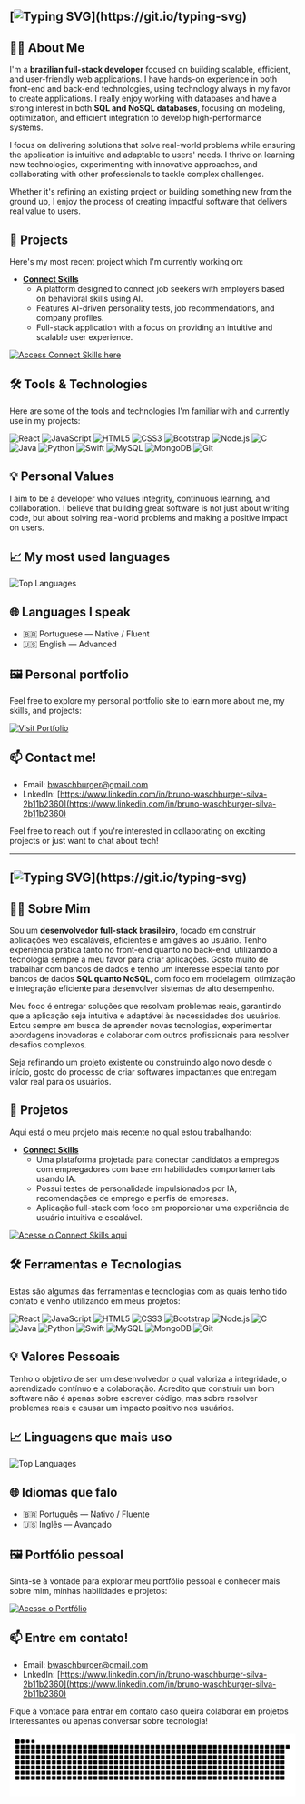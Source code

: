 ## [![Typing SVG](https://readme-typing-svg.demolab.com/?font=Fira+Code&pause=1000&color=2F84F5&random=false&width=500&lines=Hello%2C+I'm+Bruno+Waschburger+Silva!)](https://git.io/typing-svg)

## 👨‍💻 About Me
I'm a **brazilian full-stack developer** focused on building scalable, efficient, and user-friendly web applications. I have hands-on experience in both front-end and back-end technologies, using technology always in my favor to create applications. I really enjoy working with databases and have a strong interest in both **SQL and NoSQL databases**, focusing on modeling, optimization, and efficient integration to develop high-performance systems.

I focus on delivering solutions that solve real-world problems while ensuring the application is intuitive and adaptable to users' needs. I thrive on learning new technologies, experimenting with innovative approaches, and collaborating with other professionals to tackle complex challenges.

Whether it's refining an existing project or building something new from the ground up, I enjoy the process of creating impactful software that delivers real value to users.

## 🎯 Projects
Here's my most recent project which I'm currently working on:
- **[Connect Skills](https://github.com/brunowasch/connect-skills)**
  - A platform designed to connect job seekers with employers based on behavioral skills using AI.
  - Features AI-driven personality tests, job recommendations, and company profiles.
  - Full-stack application with a focus on providing an intuitive and scalable user experience.

[![Access Connect Skills here](https://img.shields.io/badge/Access_Connect_Skills_here-2F84F5?style=for-the-badge&logo=google-chrome&logoColor=FFFFFF)](https://connectskills.com.br)

## 🛠️ Tools & Technologies

Here are some of the tools and technologies I'm familiar with and currently use in my projects:

<p>
  <img alt="React" title="React" width="30px" src="https://cdn.jsdelivr.net/gh/devicons/devicon/icons/react/react-original.svg"/>
  <img alt="JavaScript" title="JavaScript" width="30px" src="https://cdn.jsdelivr.net/gh/devicons/devicon/icons/javascript/javascript-original.svg"/>
  <img alt="HTML5" title="HTML5" width="30px" src="https://cdn.jsdelivr.net/gh/devicons/devicon/icons/html5/html5-original.svg"/>
  <img alt="CSS3" title="CSS3" width="30px" src="https://cdn.jsdelivr.net/gh/devicons/devicon/icons/css3/css3-original.svg"/>
  <img alt="Bootstrap" title="Bootstrap" width="30px" src="https://cdn.jsdelivr.net/gh/devicons/devicon/icons/bootstrap/bootstrap-original.svg"/>
  <img alt="Node.js" title="Node.js" width="30px" src="https://cdn.jsdelivr.net/gh/devicons/devicon/icons/nodejs/nodejs-original.svg"/>
  <img alt="C" title="C" width="30px" src="https://cdn.jsdelivr.net/gh/devicons/devicon/icons/c/c-original.svg"/>
  <img alt="Java" title="Java" width="30px" src="https://cdn.jsdelivr.net/gh/devicons/devicon/icons/java/java-original.svg"/>
  <img alt="Python" title="Python" width="30px" src="https://cdn.jsdelivr.net/gh/devicons/devicon/icons/python/python-original.svg"/>
  <img alt="Swift" title="Swift" width="30px" src="https://cdn.jsdelivr.net/gh/devicons/devicon/icons/swift/swift-original.svg"/>
  <img alt="MySQL" title="MySQL" width="30px" src="https://cdn.jsdelivr.net/gh/devicons/devicon/icons/mysql/mysql-original.svg"/>
  <img alt="MongoDB" title="MongoDB" width="30px" src="https://cdn.jsdelivr.net/gh/devicons/devicon/icons/mongodb/mongodb-original.svg"/>
  <img alt="Git" title="Git" width="30px" src="https://cdn.jsdelivr.net/gh/devicons/devicon/icons/git/git-original.svg"/>
</p>

## 💡 Personal Values
I aim to be a developer who values integrity, continuous learning, and collaboration. I believe that building great software is not just about writing code, but about solving real-world problems and making a positive impact on users.

## 📈 My most used languages
![Top Languages](https://github-readme-stats.vercel.app/api/top-langs/?username=brunowasch&layout=compact&theme=radical)

## 🌐 Languages I speak
- 🇧🇷 Portuguese — Native / Fluent
- 🇺🇸 English — Advanced

## 🖼️ Personal portfolio

Feel free to explore my personal portfolio site to learn more about me, my skills, and projects:

[![Visit Portfolio](https://img.shields.io/badge/Visit_My_Portfolio-2F84F5?style=for-the-badge&logo=semanticweb&logoColor=white)](https://brunowasch.github.io/portfolio-pessoal)

## 📫 Contact me!
- Email: [bwaschburger@gmail.com](bwaschburger@gmail.com)
- LnkedIn: [https://www.linkedin.com/in/bruno-waschburger-silva-2b11b2360](https://www.linkedin.com/in/bruno-waschburger-silva-2b11b2360)

Feel free to reach out if you're interested in collaborating on exciting projects or just want to chat about tech!

---

## [![Typing SVG](https://readme-typing-svg.demolab.com/?font=Fira+Code&pause=1000&color=2F84F5&random=false&width=500&lines=Olá%2C+sou+Bruno+Waschburger+Silva!)](https://git.io/typing-svg)

## 👨‍💻 Sobre Mim
Sou um **desenvolvedor full-stack brasileiro**, focado em construir aplicações web escaláveis, eficientes e amigáveis ao usuário. Tenho experiência prática tanto no front-end quanto no back-end, utilizando a tecnologia sempre a meu favor para criar aplicações. Gosto muito de trabalhar com bancos de dados e tenho um interesse especial tanto por bancos de dados **SQL quanto NoSQL**, com foco em modelagem, otimização e integração eficiente para desenvolver sistemas de alto desempenho.

Meu foco é entregar soluções que resolvam problemas reais, garantindo que a aplicação seja intuitiva e adaptável às necessidades dos usuários. Estou sempre em busca de aprender novas tecnologias, experimentar abordagens inovadoras e colaborar com outros profissionais para resolver desafios complexos.

Seja refinando um projeto existente ou construindo algo novo desde o início, gosto do processo de criar softwares impactantes que entregam valor real para os usuários.

## 🎯 Projetos
Aqui está o meu projeto mais recente no qual estou trabalhando:
- **[Connect Skills](https://github.com/brunowasch/connect-skills)**
  - Uma plataforma projetada para conectar candidatos a empregos com empregadores com base em habilidades comportamentais usando IA.
  - Possui testes de personalidade impulsionados por IA, recomendações de emprego e perfis de empresas.
  - Aplicação full-stack com foco em proporcionar uma experiência de usuário intuitiva e escalável.

[![Acesse o Connect Skills aqui](https://img.shields.io/badge/Acesse_o_Connect_Skills_aqui-2F84F5?style=for-the-badge&logo=google-chrome&logoColor=FFFFFF)](https://connectskills.com.br)

## 🛠️ Ferramentas e Tecnologias

Estas são algumas das ferramentas e tecnologias com as quais tenho tido contato e venho utilizando em meus projetos:

<p>
  <img alt="React" title="React" width="30px" src="https://cdn.jsdelivr.net/gh/devicons/devicon/icons/react/react-original.svg"/>
  <img alt="JavaScript" title="JavaScript" width="30px" src="https://cdn.jsdelivr.net/gh/devicons/devicon/icons/javascript/javascript-original.svg"/>
  <img alt="HTML5" title="HTML5" width="30px" src="https://cdn.jsdelivr.net/gh/devicons/devicon/icons/html5/html5-original.svg"/>
  <img alt="CSS3" title="CSS3" width="30px" src="https://cdn.jsdelivr.net/gh/devicons/devicon/icons/css3/css3-original.svg"/>
  <img alt="Bootstrap" title="Bootstrap" width="30px" src="https://cdn.jsdelivr.net/gh/devicons/devicon/icons/bootstrap/bootstrap-original.svg"/>
  <img alt="Node.js" title="Node.js" width="30px" src="https://cdn.jsdelivr.net/gh/devicons/devicon/icons/nodejs/nodejs-original.svg"/>
  <img alt="C" title="C" width="30px" src="https://cdn.jsdelivr.net/gh/devicons/devicon/icons/c/c-original.svg"/>
  <img alt="Java" title="Java" width="30px" src="https://cdn.jsdelivr.net/gh/devicons/devicon/icons/java/java-original.svg"/>
  <img alt="Python" title="Python" width="30px" src="https://cdn.jsdelivr.net/gh/devicons/devicon/icons/python/python-original.svg"/>
  <img alt="Swift" title="Swift" width="30px" src="https://cdn.jsdelivr.net/gh/devicons/devicon/icons/swift/swift-original.svg"/>
  <img alt="MySQL" title="MySQL" width="30px" src="https://cdn.jsdelivr.net/gh/devicons/devicon/icons/mysql/mysql-original.svg"/>
  <img alt="MongoDB" title="MongoDB" width="30px" src="https://cdn.jsdelivr.net/gh/devicons/devicon/icons/mongodb/mongodb-original.svg"/>
  <img alt="Git" title="Git" width="30px" src="https://cdn.jsdelivr.net/gh/devicons/devicon/icons/git/git-original.svg"/>
</p>

## 💡 Valores Pessoais
Tenho o objetivo de ser um desenvolvedor o qual valoriza a integridade, o aprendizado contínuo e a colaboração. Acredito que construir um bom software não é apenas sobre escrever código, mas sobre resolver problemas reais e causar um impacto positivo nos usuários.

## 📈 Linguagens que mais uso
![Top Languages](https://github-readme-stats.vercel.app/api/top-langs/?username=brunowasch&layout=compact&theme=radical)

## 🌐 Idiomas que falo
- 🇧🇷 Português — Nativo / Fluente  
- 🇺🇸 Inglês — Avançado

## 🖼️ Portfólio pessoal

Sinta-se à vontade para explorar meu portfólio pessoal e conhecer mais sobre mim, minhas habilidades e projetos:

[![Acesse o Portfólio](https://img.shields.io/badge/Acesse_meu_Portfólio-2F84F5?style=for-the-badge&logo=semanticweb&logoColor=white)](https://brunowasch.github.io/portfolio-pessoal)

## 📫 Entre em contato!
- Email: [bwaschburger@gmail.com](bwaschburger@gmail.com)
- LnkedIn: [https://www.linkedin.com/in/bruno-waschburger-silva-2b11b2360](https://www.linkedin.com/in/bruno-waschburger-silva-2b11b2360)
  
Fique à vontade para entrar em contato caso queira colaborar em projetos interessantes ou apenas conversar sobre tecnologia!

<picture>
  <source media="(prefers-color-scheme: dark)" srcset="https://raw.githubusercontent.com/brunowasch/brunowasch/output/github-contribution-grid-snake-dark.svg">
  <source media="(prefers-color-scheme: light)" srcset="https://raw.githubusercontent.com/brunowasch/brunowasch/output/github-contribution-grid-snake.svg">
  <img alt="github contribution grid snake animation" src="https://raw.githubusercontent.com/brunowasch/brunowasch/output/github-contribution-grid-snake.svg">
</picture>
